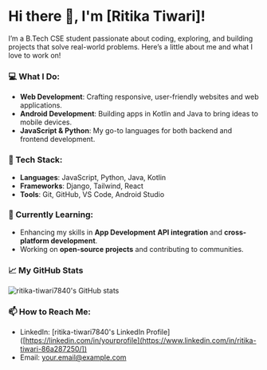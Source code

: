 # Hi there 👋, I'm [Ritika Tiwari]!

I’m a B.Tech CSE student passionate about coding, exploring, and building projects that solve real-world problems. Here’s a little about me and what I love to work on!

### 💻 What I Do:
- **Web Development**: Crafting responsive, user-friendly websites and web applications.
- **Android Development**: Building apps in Kotlin and Java to bring ideas to mobile devices.
- **JavaScript & Python**: My go-to languages for both backend and frontend development.

### 🚀 Tech Stack:
- **Languages**: JavaScript, Python, Java, Kotlin
- **Frameworks**: Django, Tailwind, React 
- **Tools**: Git, GitHub, VS Code, Android Studio

### 🌱 Currently Learning:
- Enhancing my skills in **App Development** **API integration** and **cross-platform development**.
- Working on **open-source projects** and contributing to communities.

### 📈 My GitHub Stats
![ritika-tiwari7840's GitHub stats](https://github-readme-stats.vercel.app/api?username=yourusername&show_icons=true&theme=radical)

### 📫 How to Reach Me:
- LinkedIn: [ritika-tiwari7840's LinkedIn Profile]([https://linkedin.com/in/yourprofile](https://www.linkedin.com/in/ritika-tiwari-86a287250/])
- Email: your.email@example.com
